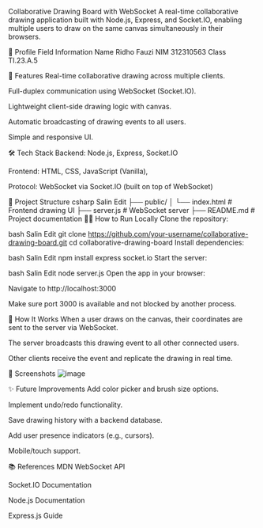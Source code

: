 Collaborative Drawing Board with WebSocket
A real-time collaborative drawing application built with Node.js, Express, and Socket.IO, enabling multiple users to draw on the same canvas simultaneously in their browsers.

👤 Profile
Field	Information
Name	Ridho Fauzi
NIM	312310563
Class	TI.23.A.5

🚀 Features
Real-time collaborative drawing across multiple clients.

Full-duplex communication using WebSocket (Socket.IO).

Lightweight client-side drawing logic with canvas.

Automatic broadcasting of drawing events to all users.

Simple and responsive UI.

🛠️ Tech Stack
Backend: Node.js, Express, Socket.IO

Frontend: HTML, CSS, JavaScript (Vanilla), <canvas>

Protocol: WebSocket via Socket.IO (built on top of WebSocket)

📂 Project Structure
csharp
Salin
Edit
├── public/
│   └── index.html      # Frontend drawing UI
├── server.js           # WebSocket server
├── README.md           # Project documentation
🏃‍♂️ How to Run Locally
Clone the repository:

bash
Salin
Edit
git clone https://github.com/your-username/collaborative-drawing-board.git
cd collaborative-drawing-board
Install dependencies:

bash
Salin
Edit
npm install express socket.io
Start the server:

bash
Salin
Edit
node server.js
Open the app in your browser:

Navigate to http://localhost:3000

Make sure port 3000 is available and not blocked by another process.

🧪 How It Works
When a user draws on the canvas, their coordinates are sent to the server via WebSocket.

The server broadcasts this drawing event to all other connected users.

Other clients receive the event and replicate the drawing in real time.

📸 Screenshots
![image](https://github.com/user-attachments/assets/e4ad7ab5-7262-497f-abad-ab824cfa9b09)


✨ Future Improvements
Add color picker and brush size options.

Implement undo/redo functionality.

Save drawing history with a backend database.

Add user presence indicators (e.g., cursors).

Mobile/touch support.

📚 References
MDN WebSocket API

Socket.IO Documentation

Node.js Documentation

Express.js Guide

